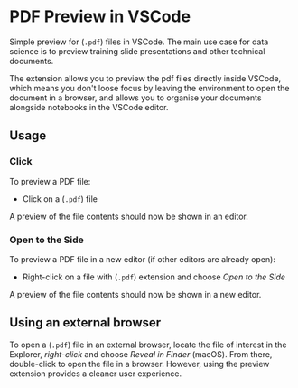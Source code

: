 # PDF Preview in VSCode

Simple preview for (`.pdf`) files in VSCode. The main use case for data science is to preview training slide presentations and other technical documents. 

The extension allows you to preview the pdf files directly inside VSCode, which means you don't loose focus by leaving the environment to open the document in a browser, and allows you to organise your documents alongside notebooks in the VSCode editor.

## Usage

### **Click**
To preview a PDF file:

- Click on a (`.pdf`) file 

A preview of the file contents should now be shown in an editor.

### **Open to the Side** 

To preview a PDF file in a new editor (if other editors are already open):

- Right-click on a file with (`.pdf`) extension and choose *Open to the Side*

A preview of the file contents should now be shown in a new editor. 

## Using an external browser

To open a (`.pdf`) file in an external browser, locate the file of interest in the Explorer, *right-click* and choose *Reveal in Finder* (macOS). From there, double-click to open the file in a browser. However, using the preview extension provides a cleaner user experience.
